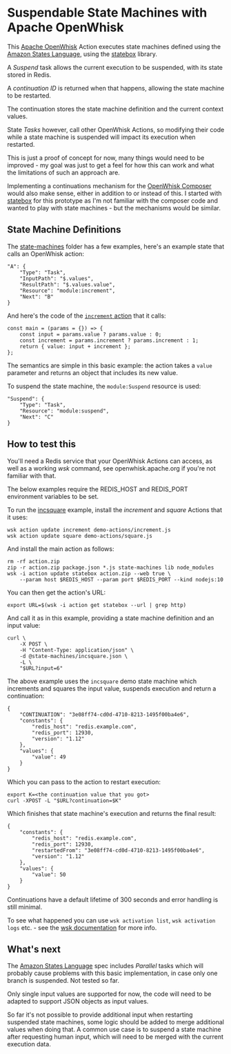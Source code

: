 Suspendable State Machines with Apache OpenWhisk
===

This [Apache OpenWhisk](http://openwhisk.apache.org) Action executes state machines defined using the 
[Amazon States Language](https://states-language.net/spec.html), using
the [statebox](https://github.com/wmfs/statebox) library.

A _Suspend_ task allows the current execution to be suspended, with its
state stored in Redis. 

A _continuation ID_ is returned when that happens,
allowing the state machine to be restarted.

The continuation stores the state machine definition and the current context
values. 

State _Tasks_ however, call other OpenWhisk Actions, so modifying their
code while a state machine is suspended will impact its execution when restarted.

This is just a proof of concept for now, many things would need to be improved - my
goal was just to get a feel for how this can work and what the limitations of such
an approach are.

Implementing a continuations mechanism for the [OpenWhisk Composer](https://github.com/apache/incubator-openwhisk-composer) would also make sense, either in addition to or instead of this.
I started with [statebox](https://github.com/wmfs/statebox) for this prototype as I'm not familiar
with the composer code and wanted to play with state machines - but the mechanisms would be similar.

State Machine Definitions
----
The [state-machines](./state-machines) folder has a few examples, here's an example state that calls an 
OpenWhisk action:

    "A": {
        "Type": "Task",
        "InputPath": "$.values",
        "ResultPath": "$.values.value",
        "Resource": "module:increment",
        "Next": "B"
    }

And here's the code of the [`increment` action](demo-actions/increment.js) that it calls:

    const main = (params = {}) => {
        const input = params.value ? params.value : 0;
        const increment = params.increment ? params.increment : 1;
        return { value: input + increment };
    };

The semantics are simple in this basic example: the action takes a `value` parameter and
returns an object that includes its new value.

To suspend the state machine, the `module:Suspend` resource is used:

    "Suspend": {
        "Type": "Task",
        "Resource": "module:suspend",
        "Next": "C"
    }

How to test this
----

You'll need a Redis service that your OpenWhisk Actions can access, as well as a working
_wsk_ command, see openwhisk.apache.org if you're not familiar with that.

The below examples require the REDIS_HOST and REDIS_PORT environment variables to be set.

To run the [incsquare](state-machines/incsquare.json) example, install the _increment_ and _square_
Actions that it uses:

    wsk action update increment demo-actions/increment.js
    wsk action update square demo-actions/square.js

And install the main action as follows:

    rm -rf action.zip
    zip -r action.zip package.json *.js state-machines lib node_modules
    wsk -i action update statebox action.zip --web true \
        --param host $REDIS_HOST --param port $REDIS_PORT --kind nodejs:10

You can then get the action's URL:

    export URL=$(wsk -i action get statebox --url | grep http)

And call it as in this example, providing a state machine definition and
an input value:

    curl \
        -X POST \
        -H "Content-Type: application/json" \
        -d @state-machines/incsquare.json \
        -L \
        "$URL?input=6"

The above example uses the `incsquare` demo state machine which increments and squares
 the input value, suspends execution and return a continuation:    

    {
        "CONTINUATION": "3e08ff74-cd0d-4710-8213-1495f00ba4e6",
        "constants": {
            "redis_host": "redis.example.com",
            "redis_port": 12930,
            "version": "1.12"
        },
        "values": {
            "value": 49
        }
    }

Which you can pass to the action to restart execution:

    export K=<the continuation value that you got>
    curl -XPOST -L "$URL?continuation=$K"

Which finishes that state machine's execution and returns the final result:

    {
        "constants": {
            "redis_host": "redis.example.com",
            "redis_port": 12930,
            "restartedFrom": "3e08ff74-cd0d-4710-8213-1495f00ba4e6",
            "version": "1.12"
        },
        "values": {
            "value": 50
        }
    }

Continuations have a default lifetime of 300 seconds and error handling
is still minimal.    

To see what happened you can use `wsk activation list`, `wsk activation logs` etc. - see
the [wsk documentation](https://github.com/apache/incubator-openwhisk/blob/master/docs/cli.md#openwhisk-cli)
for more info.

What's next
---
The [Amazon States Language](https://states-language.net/spec.html) spec includes _Parallel_ tasks which will
probably cause problems with this basic implementation, in case only one branch is suspended. Not tested so far.

Only single input values are supported for now, the code will need to be adapted to support JSON objects as 
input values.

So far it's not possible to provide additional input when restarting suspended state machines, some logic should
be added to merge additional values when doing that. A common use case is to suspend a state machine after 
requesting human input, which will need to be merged with the current execution data.





